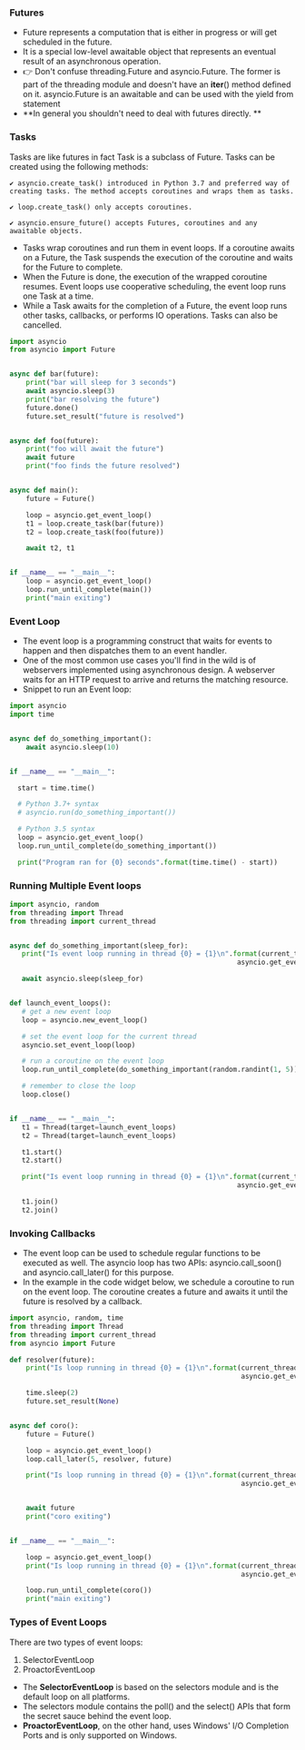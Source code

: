 ### Futures
- Future represents a computation that is either in progress or will get scheduled in the future. 
- It is a special low-level awaitable object that represents an eventual result of an asynchronous operation.
- 👉 Don't confuse threading.Future and asyncio.Future. The former is part of the threading module and doesn't have an __iter__() method defined on it. asyncio.Future is an awaitable and can be used with the yield from statement
- **In general you shouldn't need to deal with futures directly. **

### Tasks

Tasks are like futures in fact Task is a subclass of Future. Tasks can be created using the following methods:

    ✔ asyncio.create_task() introduced in Python 3.7 and preferred way of creating tasks. The method accepts coroutines and wraps them as tasks.

    ✔ loop.create_task() only accepts coroutines.

    ✔ asyncio.ensure_future() accepts Futures, coroutines and any awaitable objects.

- Tasks wrap coroutines and run them in event loops. If a coroutine awaits on a Future, the Task suspends the execution of the coroutine and waits for the Future to complete. 
- When the Future is done, the execution of the wrapped coroutine resumes. Event loops use cooperative scheduling, the event loop runs one Task at a time. 
- While a Task awaits for the completion of a Future, the event loop runs other tasks, callbacks, or performs IO operations. Tasks can also be cancelled.

```python
import asyncio
from asyncio import Future


async def bar(future):
    print("bar will sleep for 3 seconds")
    await asyncio.sleep(3)
    print("bar resolving the future")
    future.done()
    future.set_result("future is resolved")


async def foo(future):
    print("foo will await the future")
    await future
    print("foo finds the future resolved")


async def main():
    future = Future()

    loop = asyncio.get_event_loop()
    t1 = loop.create_task(bar(future))
    t2 = loop.create_task(foo(future))

    await t2, t1


if __name__ == "__main__":
    loop = asyncio.get_event_loop()
    loop.run_until_complete(main())
    print("main exiting")
```
### Event Loop
- The event loop is a programming construct that waits for events to happen and then dispatches them to an event handler.
- One of the most common use cases you'll find in the wild is of webservers implemented using asynchronous design. A webserver waits for an HTTP request to arrive and returns the matching resource.
- Snippet to run an Event loop:

```python
import asyncio
import time


async def do_something_important():
    await asyncio.sleep(10)


if __name__ == "__main__":

  start = time.time()

  # Python 3.7+ syntax
  # asyncio.run(do_something_important())

  # Python 3.5 syntax
  loop = asyncio.get_event_loop()
  loop.run_until_complete(do_something_important())

  print("Program ran for {0} seconds".format(time.time() - start))
  ```
  ### Running Multiple Event loops
  
 ```python
import asyncio, random
from threading import Thread
from threading import current_thread


async def do_something_important(sleep_for):
    print("Is event loop running in thread {0} = {1}\n".format(current_thread().getName(),
                                                         asyncio.get_event_loop().is_running()))

    await asyncio.sleep(sleep_for)


def launch_event_loops():
    # get a new event loop
    loop = asyncio.new_event_loop()

    # set the event loop for the current thread
    asyncio.set_event_loop(loop)

    # run a coroutine on the event loop
    loop.run_until_complete(do_something_important(random.randint(1, 5)))

    # remember to close the loop
    loop.close()


if __name__ == "__main__":
    t1 = Thread(target=launch_event_loops)
    t2 = Thread(target=launch_event_loops)

    t1.start()
    t2.start()

    print("Is event loop running in thread {0} = {1}\n".format(current_thread().getName(),
                                                         asyncio.get_event_loop().is_running()))

    t1.join()
    t2.join()
  ```
### Invoking Callbacks
- The event loop can be used to schedule regular functions to be executed as well. The asyncio loop has two APIs: asyncio.call_soon() and asyncio.call_later() for this purpose.
- In the example in the code widget below, we schedule a coroutine to run on the event loop. The coroutine creates a future and awaits it until the future is resolved by a callback.

```python
import asyncio, random, time
from threading import Thread
from threading import current_thread
from asyncio import Future

def resolver(future):
    print("Is loop running in thread {0} = {1}\n".format(current_thread().getName(),
                                                         asyncio.get_event_loop().is_running()))

    time.sleep(2)
    future.set_result(None)


async def coro():
    future = Future()

    loop = asyncio.get_event_loop()
    loop.call_later(5, resolver, future)

    print("Is loop running in thread {0} = {1}\n".format(current_thread().getName(),
                                                         asyncio.get_event_loop().is_running()))


    await future
    print("coro exiting")


if __name__ == "__main__":

    loop = asyncio.get_event_loop()
    print("Is loop running in thread {0} = {1}\n".format(current_thread().getName(),
                                                         asyncio.get_event_loop().is_running()))

    loop.run_until_complete(coro())
    print("main exiting")
```
### Types of Event Loops

There are two types of event loops:

1. SelectorEventLoop 
2. ProactorEventLoop

- The **SelectorEventLoop** is based on the selectors module and is the default loop on all platforms. 
- The selectors module contains the poll() and the select() APIs that form the secret sauce behind the event loop. 
- **ProactorEventLoop**, on the other hand, uses Windows' I/O Completion Ports and is only supported on Windows.
  
